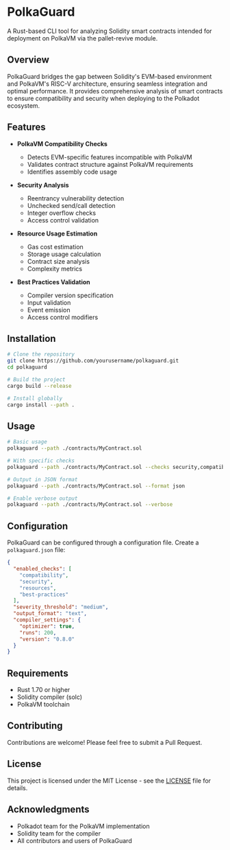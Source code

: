 # PolkaGuard

A Rust-based CLI tool for analyzing Solidity smart contracts intended for deployment on PolkaVM via the pallet-revive module.

## Overview

PolkaGuard bridges the gap between Solidity's EVM-based environment and PolkaVM's RISC-V architecture, ensuring seamless integration and optimal performance. It provides comprehensive analysis of smart contracts to ensure compatibility and security when deploying to the Polkadot ecosystem.

## Features

- **PolkaVM Compatibility Checks**

  - Detects EVM-specific features incompatible with PolkaVM
  - Validates contract structure against PolkaVM requirements
  - Identifies assembly code usage

- **Security Analysis**

  - Reentrancy vulnerability detection
  - Unchecked send/call detection
  - Integer overflow checks
  - Access control validation

- **Resource Usage Estimation**

  - Gas cost estimation
  - Storage usage calculation
  - Contract size analysis
  - Complexity metrics

- **Best Practices Validation**
  - Compiler version specification
  - Input validation
  - Event emission
  - Access control modifiers

## Installation

```bash
# Clone the repository
git clone https://github.com/yourusername/polkaguard.git
cd polkaguard

# Build the project
cargo build --release

# Install globally
cargo install --path .
```

## Usage

```bash
# Basic usage
polkaguard --path ./contracts/MyContract.sol

# With specific checks
polkaguard --path ./contracts/MyContract.sol --checks security,compatibility

# Output in JSON format
polkaguard --path ./contracts/MyContract.sol --format json

# Enable verbose output
polkaguard --path ./contracts/MyContract.sol --verbose
```

## Configuration

PolkaGuard can be configured through a configuration file. Create a `polkaguard.json` file:

```json
{
  "enabled_checks": [
    "compatibility",
    "security",
    "resources",
    "best-practices"
  ],
  "severity_threshold": "medium",
  "output_format": "text",
  "compiler_settings": {
    "optimizer": true,
    "runs": 200,
    "version": "0.8.0"
  }
}
```

## Requirements

- Rust 1.70 or higher
- Solidity compiler (solc)
- PolkaVM toolchain

## Contributing

Contributions are welcome! Please feel free to submit a Pull Request.

## License

This project is licensed under the MIT License - see the [LICENSE](LICENSE) file for details.

## Acknowledgments

- Polkadot team for the PolkaVM implementation
- Solidity team for the compiler
- All contributors and users of PolkaGuard
